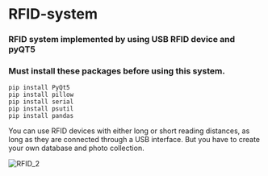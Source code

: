 # RFID-system
### RFID system implemented by using USB RFID device and pyQT5

### Must install these packages before using this system.
```
pip install PyQt5
pip install pillow
pip install serial
pip install psutil
pip install pandas
```

You can use RFID devices with either long or short reading distances, as long as they are connected through a USB interface.
But you have to create your own database and photo collection.


![RFID_2](https://user-images.githubusercontent.com/46851653/230574295-d5826d03-a14d-4738-b0a8-557a6aad908e.png)
